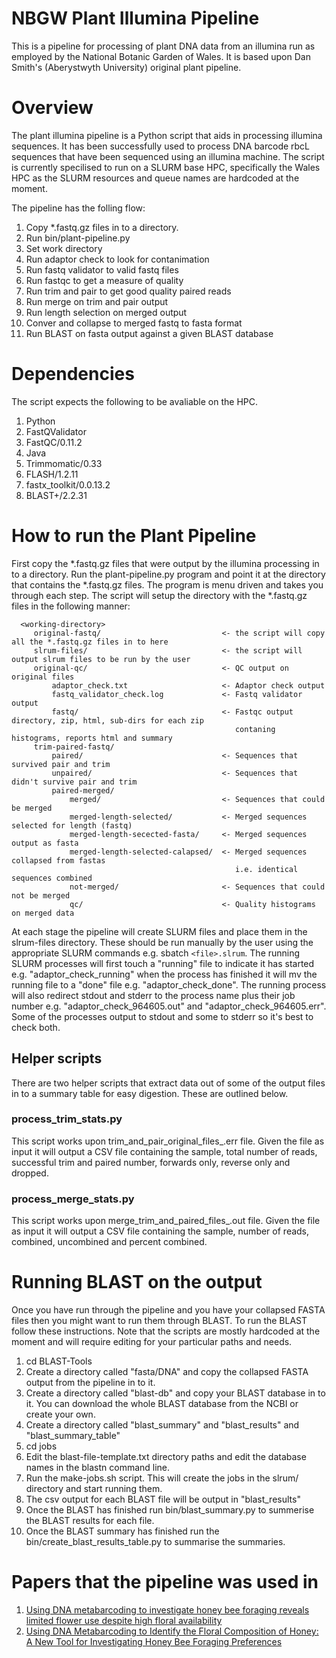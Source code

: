 # NBGW Plant Illumina Pipeline
This is a pipeline for processing of plant DNA data from an illumina run as employed by the National Botanic Garden of Wales. It is based upon Dan Smith's (Aberystwyth University) original plant pipeline.

# Overview
The plant illumina pipeline is a Python script that aids in processing illumina sequences. It has been successfully used to process DNA barcode rbcL sequences that have been sequenced using an illumina machine. The script is currently specilised to run on a SLURM base HPC, specifically the Wales HPC as the SLURM resources and queue names are hardcoded at the moment.

The pipeline has the folling flow:

 1. Copy *.fastq.gz files in to a directory.
 2. Run bin/plant-pipeline.py
 3. Set work directory
 4. Run adaptor check to look for contanimation
 5. Run fastq validator to valid fastq files
 6. Run fastqc to get a measure of quality
 7. Run trim and pair to get good quality paired reads
 8. Run merge on trim and pair output
 9. Run length selection on merged output
 10. Conver and collapse to merged fastq to fasta format
 11. Run BLAST on fasta output against a given BLAST database
 
# Dependencies
The script expects the following to be avaliable on the HPC. 

 1. Python
 2. FastQValidator
 2. FastQC/0.11.2
 3. Java
 4. Trimmomatic/0.33
 5. FLASH/1.2.11
 6. fastx_toolkit/0.0.13.2
 7. BLAST+/2.2.31

# How to run the Plant Pipeline
First copy the *.fastq.gz files that were output by the illumina processing in to a directory. Run the plant-pipeline.py program and point it at the directory that contains the *.fastq.gz files. The program is menu driven and takes you through each step. The script will setup the directory with the *.fastq.gz files in the following manner:
 
```
  <working-directory>
     original-fastq/                           <- the script will copy all the *.fastq.gz files in to here
     slrum-files/                              <- the script will output slrum files to be run by the user
     original-qc/                              <- QC output on original files
         adaptor_check.txt                     <- Adaptor check output
         fastq_validator_check.log             <- Fastq validator output
         fastq/                                <- Fastqc output directory, zip, html, sub-dirs for each zip
                                                  contaning histograms, reports html and summary
     trim-paired-fastq/
         paired/                               <- Sequences that survived pair and trim
         unpaired/                             <- Sequences that didn't survive pair and trim
         paired-merged/
             merged/                           <- Sequences that could be merged
             merged-length-selected/           <- Merged sequences selected for length (fastq)
             merged-length-secected-fasta/     <- Merged sequences output as fasta
             merged-length-selected-calapsed/  <- Merged sequences collapsed from fastas 
                                                  i.e. identical sequences combined
             not-merged/                       <- Sequences that could not be merged
             qc/                               <- Quality histograms on merged data
```

At each stage the pipeline will create SLURM files and place them in the slrum-files directory. These should be run manually by the user using the appropriate SLURM commands e.g. sbatch ```<file>.slrum```. The running SLURM processes will first touch a "running" file to indicate it has started e.g. "adaptor_check_running" when the process has finished it will mv the running file to a "done" file e.g. "adaptor_check_done". The running process will also redirect stdout and stderr to the process name plus their job number e.g. "adaptor_check_964605.out" and "adaptor_check_964605.err". Some of the processes output to stdout and some to stderr so it's best to check both.

## Helper scripts
There are two helper scripts that extract data out of some of the output files in to a summary table for easy digestion. These are outlined below.

### process_trim_stats.py
This script works upon trim_and_pair_original_files_<jobid>.err file. Given the file as input it will output a CSV file containing the sample, total number of reads, successful trim and paired number, forwards only, reverse only and dropped.

### process_merge_stats.py
This script works upon merge_trim_and_paired_files_<jobid>.out file. Given the file as input it will output a CSV file containing the sample, number of reads, combined, uncombined and percent combined. 

# Running BLAST on the output
Once you have run through the pipeline and you have your collapsed FASTA files then you might want to run them through BLAST. To run the BLAST follow these instructions. Note that the scripts are mostly hardcoded at the moment and will require editing for your particular paths and needs.

 1. cd BLAST-Tools
 2. Create a directory called "fasta/DNA" and copy the collapsed FASTA output from the pipeline in to it.
 3. Create a directory called "blast-db" and copy your BLAST database in to it. You can download the whole BLAST database from the NCBI or create your own.
 4. Create a directory called "blast_summary" and "blast_results" and "blast_summary_table"
 5. cd jobs
 6. Edit the blast-file-template.txt directory paths and edit the database names in the blastn command line.
 7. Run the make-jobs.sh script. This will create the jobs in the slrum/ directory and start running them.
 8. The csv output for each BLAST file will be output in "blast_results"
 9. Once the BLAST has finished run bin/blast_summary.py to summerise the BLAST results for each file.
 10. Once the BLAST summary has finished run the bin/create_blast_results_table.py to summarise the summaries.

# Papers that the pipeline was used in
1. [Using DNA metabarcoding to investigate honey bee foraging reveals limited flower use despite high floral availability](http://www.nature.com/articles/srep42838)
2. [Using DNA Metabarcoding to Identify the Floral Composition of Honey: A New Tool for Investigating Honey Bee Foraging Preferences](http://journals.plos.org/plosone/article?id=10.1371/journal.pone.0134735)
